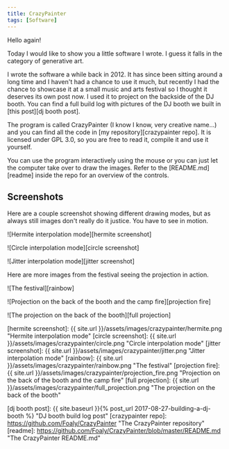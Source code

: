 ```yaml
---
title: CrazyPainter
tags: [Software]
---
```



Hello again!

Today I would like to show you a little software I wrote.
I guess it falls in the category of generative art.

I wrote the software a while back in 2012.
It has since been sitting around a long time and I haven't had a chance to use it much, but recently I had the chance to showcase it at a small music and arts festival so I thought it deserves its own post now.
I used it to project on the backside of the DJ booth.
You can find a full build log with pictures of the DJ booth we built in [this post][dj booth post].

The program is called CrazyPainter (I know I know, very creative name...) and you can find all the code in [my repository][crazypainter repo].
It is licensed under GPL 3.0, so you are free to read it, compile it and use it yourself.

You can use the program interactively using the mouse or you can just let the computer take over to draw the images.
Refer to the [README.md][readme] inside the repo for an overview of the controls.

Screenshots
-----------

Here are a couple screenshot showing different drawing modes, but as always still images don't really do it justice.
You have to see in motion.

![Hermite interpolation mode][hermite screenshot]

![Circle interpolation mode][circle screenshot]

![Jitter interpolation mode][jitter screenshot]

Here are more images from the festival seeing the projection in action.

![The festival][rainbow]

![Projection on the back of the booth and the camp fire][projection fire]

![The projection on the back of the booth][full projection]



[//]: # (here be images)

[hermite screenshot]: {{ site.url }}/assets/images/crazypainter/hermite.png "Hermite interpolation mode"
[circle screenshot]: {{ site.url }}/assets/images/crazypainter/circle.png "Circle interpolation mode"
[jitter screenshot]: {{ site.url }}/assets/images/crazypainter/jitter.png "Jitter interpolation mode"
[rainbow]: {{ site.url }}/assets/images/crazypainter/rainbow.png "The festival"
[projection fire]: {{ site.url }}/assets/images/crazypainter/projection_fire.png "Projection on the back of the booth and the camp fire"
[full projection]: {{ site.url }}/assets/images/crazypainter/full_projection.png "The projection on the back of the booth"


[//]: # (here be links)

[dj booth post]: {{ site.baseurl }}{% post_url 2017-08-27-building-a-dj-booth %} "DJ booth build log post"
[crazypainter repo]: https://github.com/Foaly/CrazyPainter "The CrazyPainter repository"
[readme]: https://github.com/Foaly/CrazyPainter/blob/master/README.md "The CrazyPainter README.md"
